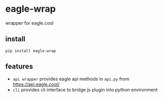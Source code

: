 # eagle-wrap
wrapper for eagle.cool

## install
```
pip install eagle-wrap
```

## features
- `api wrapper` provides eagle api methods in `api.py` from https://api.eagle.cool/
- `cli` provides cli interface to bridge js plugin into python environment
